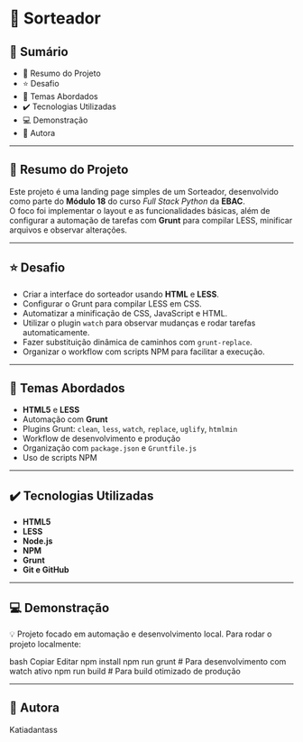 # 🎲 Sorteador

## 📎 Sumário

- 📌 Resumo do Projeto
- ⭐ Desafio
- 📂 Temas Abordados
- ✔️ Tecnologias Utilizadas
- 💻 Demonstração
- 🙋 Autora

---

## 📌 Resumo do Projeto

Este projeto é uma landing page simples de um Sorteador, desenvolvido como parte do **Módulo 18** do curso *Full Stack Python* da **EBAC**.  
O foco foi implementar o layout e as funcionalidades básicas, além de configurar a automação de tarefas com **Grunt** para compilar LESS, minificar arquivos e observar alterações.

---

## ⭐ Desafio

- Criar a interface do sorteador usando **HTML** e **LESS**.
- Configurar o Grunt para compilar LESS em CSS.
- Automatizar a minificação de CSS, JavaScript e HTML.
- Utilizar o plugin `watch` para observar mudanças e rodar tarefas automaticamente.
- Fazer substituição dinâmica de caminhos com `grunt-replace`.
- Organizar o workflow com scripts NPM para facilitar a execução.

---

## 📂 Temas Abordados

- **HTML5** e **LESS**
- Automação com **Grunt**
- Plugins Grunt: `clean`, `less`, `watch`, `replace`, `uglify`, `htmlmin`
- Workflow de desenvolvimento e produção
- Organização com `package.json` e `Gruntfile.js`
- Uso de scripts NPM

---

## ✔️ Tecnologias Utilizadas

- **HTML5**
- **LESS**
- **Node.js**
- **NPM**
- **Grunt**
- **Git e GitHub**

---

## 💻 Demonstração
💡 Projeto focado em automação e desenvolvimento local.
Para rodar o projeto localmente:

bash
Copiar
Editar
npm install
npm run grunt       # Para desenvolvimento com watch ativo
npm run build       # Para build otimizado de produção

---

## 🙋 Autora

Katiadantass
